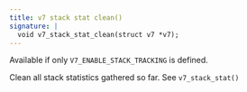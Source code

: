 ```yaml
---
title: v7 stack stat clean()
signature: |
  void v7_stack_stat_clean(struct v7 *v7);
---
```


Available if only `V7_ENABLE_STACK_TRACKING` is defined.

Clean all stack statistics gathered so far. See `v7_stack_stat()` 

